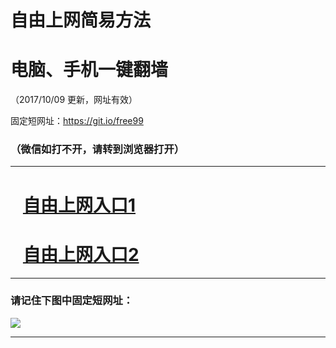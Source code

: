 ﻿# 自由上网简易方法

# 电脑、手机一键翻墙

（2017/10/09 更新，网址有效）

固定短网址：https://git.io/free99

### （微信如打不开，请转到浏览器打开）


***





# &nbsp;&nbsp; <a href="http://ft113357302.fwq-tz-1001.info/fwqtz01.html?t=100900121741 " target="_blank">自由上网入口1</a>
# &nbsp;&nbsp; <a href="http://ft170402605.fwq-tz-1002.info/fwqtz02.html?t=10090016215 " target="_blank">自由上网入口2</a>
***

### 请记住下图中固定短网址：

<img src="https://s3-us-west-2.amazonaws.com/fwq-1001/yjfq-20170905okok.png" /> 


***

